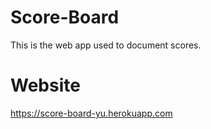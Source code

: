 # Score-Board
This is the web app used to document scores.
# Website
https://score-board-yu.herokuapp.com
